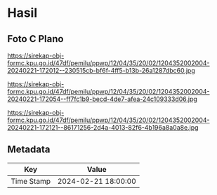 # Hasil

## Foto C Plano

https://sirekap-obj-formc.kpu.go.id/47df/pemilu/ppwp/12/04/35/20/02/1204352002004-20240221-172012--230515cb-bf6f-4ff5-b13b-26a1287dbc60.jpg

https://sirekap-obj-formc.kpu.go.id/47df/pemilu/ppwp/12/04/35/20/02/1204352002004-20240221-172054--ff7fc1b9-becd-4de7-afea-24c109333d06.jpg

https://sirekap-obj-formc.kpu.go.id/47df/pemilu/ppwp/12/04/35/20/02/1204352002004-20240221-172121--86171256-2d4a-4013-82f6-4b196a8a0a8e.jpg


## Metadata

| Key        | Value               |
| ---------- | ------------------- |
| Time Stamp | 2024-02-21 18:00:00 |



